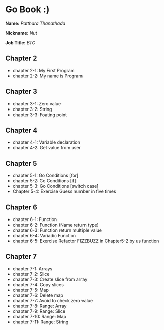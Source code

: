 # Go Book :)

**Name:** *Patthara Thanathada*

**Nickname:** *Nut*

**Job Title:** *BTC*

## Chapter 2

* chapter 2-1: My First Program
* chapter 2-2: My name is Program

## Chapter 3

* chapter 3-1: Zero value
* chapter 3-2: String
* chapter 3-3: Foating point

## Chapter 4

* chapter 4-1: Variable declaration
* chapter 4-2: Get value from user

## Chapter 5

* chapter 5-1: Go Conditions [for]
* chapter 5-2: Go Conditions [if]
* chapter 5-3: Go Conditions [switch case]
* Chapter 5-4: Exercise Guess number in five times

## Chapter 6

* chapter 6-1: Function
* chapter 6-2: Function (Name return type)
* chapter 6-3: Function return multiple value
* chapter 6-4: Variadic Function
* chapter 6-5: Exercise Refactor FIZZBUZZ  in Chapter5-2 by us function

## Chapter 7

* chapter 7-1: Arrays
* chapter 7-2: Slice
* chapter 7-3: Create slice from array
* chapter 7-4: Copy slices
* chapter 7-5: Map
* chapter 7-6: Delete map
* chapter 7-7: Avoid to check zero value
* chapter 7-8: Range: Array
* chapter 7-9: Range: Slice
* chapter 7-10: Range: Map
* chapter 7-11: Range: String